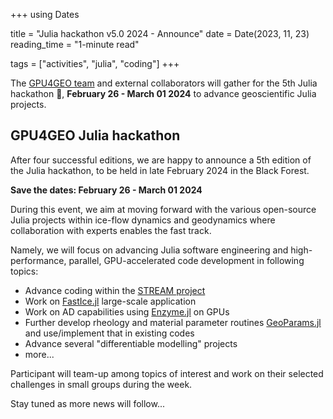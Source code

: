 +++
using Dates

title = "Julia hackathon v5.0 2024 - Announce"
date = Date(2023, 11, 23)
reading_time = "1-minute read"

tags = ["activities", "julia", "coding"]
+++

The [GPU4GEO team](/team) and external collaborators will gather for the 5th Julia hackathon :tada:, **February 26 - March 01 2024** to advance geoscientific Julia projects.

## GPU4GEO Julia hackathon

After four successful editions, we are happy to announce a 5th edition of the Julia hackathon, to be held in late February 2024 in the Black Forest.

**Save the dates: February 26 - March 01 2024**

During this event, we aim at moving forward with the various open-source Julia projects within ice-flow dynamics and geodynamics where collaboration with experts enables the fast track.

Namely, we will focus on advancing Julia software engineering and high-performance, parallel, GPU-accelerated code development in following topics:

- Advance coding within the [STREAM project](/stream)
- Work on [FastIce.jl](https://github.com/PTsolvers/FastIce.jl) large-scale application
- Work on AD capabilities using [Enzyme.jl](https://github.com/EnzymeAD/Enzyme.jl) on GPUs
- Further develop rheology and material parameter routines [GeoParams.jl](https://github.com/JuliaGeodynamics/GeoParams.jl) and use/implement that in existing codes
- Advance several "differentiable modelling" projects
- more...

Participant will team-up among topics of interest and work on their selected challenges in small groups during the week.

Stay tuned as more news will follow...
